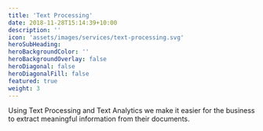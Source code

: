 ```yaml
---
title: 'Text Processing'
date: 2018-11-28T15:14:39+10:00
description: ''
icon: 'assets/images/services/text-processing.svg'
heroSubHeading: 
heroBackgroundColor: ''
heroBackgroundOverlay: false
heroDiagonal: false
heroDiagonalFill: false
featured: true
weight: 3
---
```


Using Text Processing and Text Analytics we make it easier for the business to extract meaningful information from their documents. 